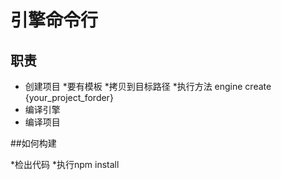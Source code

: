 # 引擎命令行

## 职责
* 创建项目
     *要有模板
     *拷贝到目标路径
     *执行方法 engine create {your_project_forder}
* 编译引擎
* 编译项目

##如何构建

*检出代码
*执行npm install